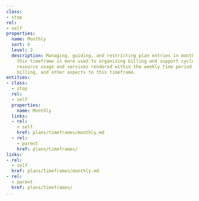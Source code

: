 ```yaml
---
class:
- stop
rel:
- self
properties:
  name: Monthly
  sort: 6
  level: 2
  description: Managing, guiding, and restricting plan entries in months. Like weekly,
    this timeframe is more used to organizing billing and support cycles, organizing
    resource usage and services rendered within the weekly time period, and aligning
    billing, and other aspects to this timeframe.
entities:
- class:
  - stop
  rel:
  - self
  properties:
    name: Monthly
  links:
  - rel:
    - self
    href: plans/timeframes/monthly.md
  - rel:
    - parent
    href: plans/timeframes/
links:
- rel:
  - self
  href: plans/timeframes/monthly.md
- rel:
  - parent
  href: plans/timeframes/
...
```

